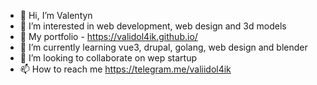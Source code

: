 - 👋 Hi, I’m Valentyn
- 👀 I’m interested in web development, web design and 3d models
- 🤵 My portfolio - https://validol4ik.github.io/
- 🌱 I’m currently learning vue3, drupal, golang, web design and blender
- 💞️ I’m looking to collaborate on wep startup
- 📫 How to reach me https://telegram.me/valiidol4ik

<!---
validol4ik/validol4ik is a ✨ special ✨ repository because its `README.md` (this file) appears on your GitHub profile.
You can click the Preview link to take a look at your changes.
--->
